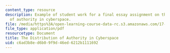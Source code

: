 ```yaml
---
content_type: resource
description: Example of student work for a final essay assignment on the distribution
  of authority in cyberspace.
file: /media/https%3A/open-learning-course-data-rc.s3.amazonaws.com/17-445-international-relations-theory-in-the-cyber-age-fall-2015/c6ad3b8ed6b09f9d46ed6212b1111692_MIT17_445F15_Essay1.pdf
file_type: application/pdf
resourcetype: Document
title: The Distribution of Authority in Cyberspace
uid: c6ad3b8e-d6b0-9f9d-46ed-6212b1111692
---
```

